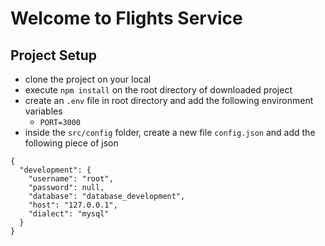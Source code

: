 # Welcome to Flights Service

## Project Setup
- clone the project on your local
- execute `npm install` on the root directory of downloaded project
- create an `.env` file in root directory and add the following environment variables
    - `PORT=3000`
- inside the `src/config` folder, create a new file `config.json` and add the following piece of json

```
{
  "development": {
    "username": "root",
    "password": null,
    "database": "database_development",
    "host": "127.0.0.1",
    "dialect": "mysql"
  }
}


```